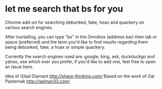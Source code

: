 let me search that bs for you
=============================

Chrome add-on for searching debunked, fake, hoax and quackery on various search engines.

After insrtalling, you can type "bs" in the Omnibox (address bar) then tab or space (preferred) and the term you'd like to find results regarding them being debunked, fake, a hoax or simple quackery.

Currently the search engines used are: google, bing, ask, duckduckgo and yahoo, use which ever you prefer, if you'd like to add one, feel free to open an issue here.

Idea of Gilad Diamant http://sharp-thinking.com/
Based on the work of Gal Pasternak http://galman33.com/
